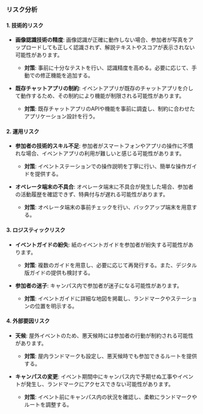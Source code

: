 ### リスク分析

#### 1. 技術的リスク

- **画像認識技術の精度**: 画像認識が正確に動作しない場合、参加者が写真をアップロードしても正しく認識されず、解説テキストやスコアが表示されない可能性があります。
  - **対策**: 事前に十分なテストを行い、認識精度を高める。必要に応じて、手動での修正機能を追加する。

- **既存チャットアプリの制約**: イベントアプリが既存のチャットアプリを介して動作するため、その制約により機能が制限される可能性があります。
  - **対策**: 既存チャットアプリのAPIや機能を事前に調査し、制約に合わせたアプリケーション設計を行う。

#### 2. 運用リスク

- **参加者の技術的スキル不足**: 参加者がスマートフォンやアプリの操作に不慣れな場合、イベントアプリの利用が難しいと感じる可能性があります。
  - **対策**: イベントステーションでの操作説明を丁寧に行い、簡単な操作ガイドを提供する。

- **オペレータ端末の不具合**: オペレータ端末に不具合が発生した場合、参加者の活動履歴を確認できず、特典付与が遅れる可能性があります。
  - **対策**: オペレータ端末の事前チェックを行い、バックアップ端末を用意する。

#### 3. ロジスティックリスク

- **イベントガイドの紛失**: 紙のイベントガイドを参加者が紛失する可能性があります。
  - **対策**: 複数のガイドを用意し、必要に応じて再発行する。また、デジタル版ガイドの提供も検討する。

- **参加者の迷子**: キャンパス内で参加者が迷子になる可能性があります。
  - **対策**: イベントガイドに詳細な地図を掲載し、ランドマークやステーションの位置を明示する。

#### 4. 外部要因リスク

- **天候**: 屋外イベントのため、悪天候時には参加者の行動が制約される可能性があります。
  - **対策**: 屋内ランドマークも設定し、悪天候時でも参加できるルートを提供する。

- **キャンパスの変更**: イベント期間中にキャンパス内で予期せぬ工事やイベントが発生し、ランドマークにアクセスできない可能性があります。
  - **対策**: イベント前にキャンパス内の状況を確認し、柔軟にランドマークやルートを調整する。
